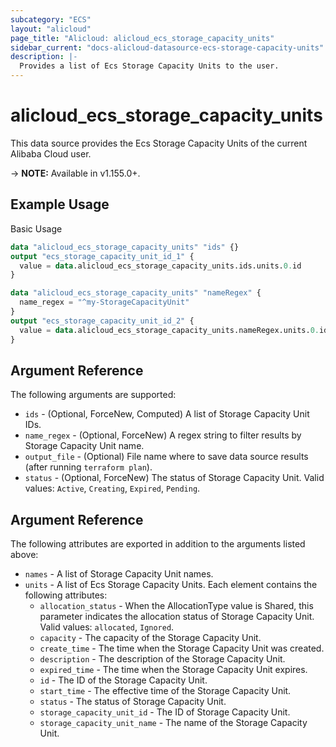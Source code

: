 ```yaml
---
subcategory: "ECS"
layout: "alicloud"
page_title: "Alicloud: alicloud_ecs_storage_capacity_units"
sidebar_current: "docs-alicloud-datasource-ecs-storage-capacity-units"
description: |-
  Provides a list of Ecs Storage Capacity Units to the user.
---
```


# alicloud\_ecs\_storage\_capacity\_units

This data source provides the Ecs Storage Capacity Units of the current Alibaba Cloud user.

-> **NOTE:** Available in v1.155.0+.

## Example Usage

Basic Usage

```terraform
data "alicloud_ecs_storage_capacity_units" "ids" {}
output "ecs_storage_capacity_unit_id_1" {
  value = data.alicloud_ecs_storage_capacity_units.ids.units.0.id
}

data "alicloud_ecs_storage_capacity_units" "nameRegex" {
  name_regex = "^my-StorageCapacityUnit"
}
output "ecs_storage_capacity_unit_id_2" {
  value = data.alicloud_ecs_storage_capacity_units.nameRegex.units.0.id
}
```

## Argument Reference

The following arguments are supported:

* `ids` - (Optional, ForceNew, Computed)  A list of Storage Capacity Unit IDs.
* `name_regex` - (Optional, ForceNew) A regex string to filter results by Storage Capacity Unit name.
* `output_file` - (Optional) File name where to save data source results (after running `terraform plan`).
* `status` - (Optional, ForceNew) The status of Storage Capacity Unit. Valid values: `Active`, `Creating`, `Expired`, `Pending`.

## Argument Reference

The following attributes are exported in addition to the arguments listed above:

* `names` - A list of Storage Capacity Unit names.
* `units` - A list of Ecs Storage Capacity Units. Each element contains the following attributes:
	* `allocation_status` - When the AllocationType value is Shared, this parameter indicates the allocation status of Storage Capacity Unit. Valid values: `allocated`, `Ignored`.
	* `capacity` - The capacity of the Storage Capacity Unit.
	* `create_time` - The time when the Storage Capacity Unit was created.
	* `description` - The description of the Storage Capacity Unit.
	* `expired_time` - The time when the Storage Capacity Unit expires.
	* `id` - The ID of the Storage Capacity Unit.
	* `start_time` - The effective time of the Storage Capacity Unit.
	* `status` - The status of Storage Capacity Unit.
	* `storage_capacity_unit_id` - The ID of Storage Capacity Unit.
	* `storage_capacity_unit_name` - The name of the Storage Capacity Unit.
